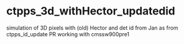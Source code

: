 # ctpps_3d_withHector_updatedid
simulation of 3D pixels with (old) Hector and det id from Jan as from ctpps_id_update PR
working with cmssw900pre1
